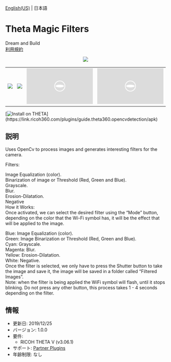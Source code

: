 [English(US)](README.md) | 日本語

# Theta Magic Filters

Dream and Build  
[利用規約](https://opensource.org/licenses/MIT)

<div align="center"><img src="./1.png"><table><tr><td><img src="./2.png"></td><td><img src="./3.png"></td><td><img src="./4.png"></td><td><img src="./5.png"></td></tr></table></div>

[![Install on THETA](https://assets.ricoh360.com/image/upload/v1/front/theta/install-button.svg?)](https://link.ricoh360.com/plugins/guide.theta360.opencvdetection/apk)

## 説明

<div id="plugin-description">

Uses OpenCv to process images and generates interesting filters for the camera.  
  
Filters:  
  
Image Equalization (color).  
Binarization of image or Threshold (Red, Green and Blue).  
Grayscale.  
Blur.  
Erosion-Dilatation.  
Negative  
How it Works:  
Once activated, we can select the desired filter using the “Mode” button, depending on the color that the Wi-Fi symbol has, it will be the effect that will be applied to the image.  
  
Blue: Image Equalization (color).  
Green: Image Binarization or Threshold (Red, Green and Blue).  
Cyan: Grayscale.  
Magenta: Blur.  
Yellow: Erosion-Dilatation.  
White: Negative.  
Once the filter is selected, we only have to press the Shutter button to take the image and save it, the image will be saved in a folder called “Filtered Images”.  
Note: when the filter is being applied the WiFi symbol will flash, until it stops blinking. Do not press any other button, this process takes 1 - 4 seconds depending on the filter.  

</div>

## 情報

- 更新日: 2019/12/25
- バージョン: 1.0.0
- 要件:
  - RICOH THETA V (v3.06.1)
- サポート: [Partner Plugins](https://community.theta360.guide/t/theta-magic-filters-by-edoliver-victor-altamirano/4661)
- 年齢制限: なし

